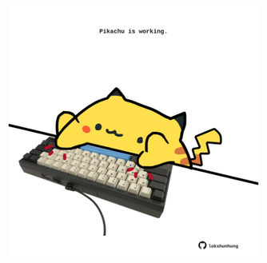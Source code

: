 <!-- built at 08/06/2023, 03:05:24 UTC -->
<p align="center">
  <img width="500" height="500" src="./ReadmeImage.svg">
</p>
